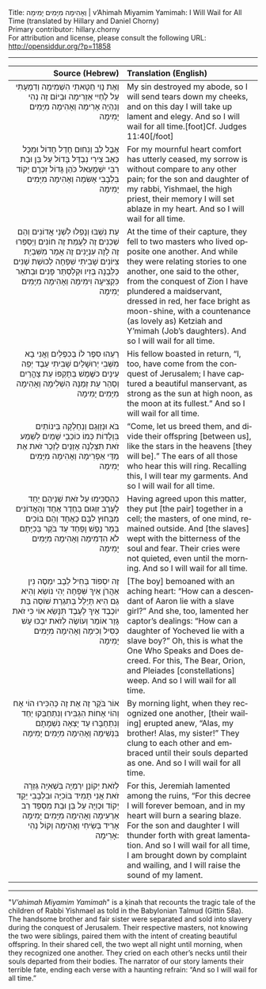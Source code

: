 <html>
<head></head>
<body>
Title: וְאָהִימָה מִיָּמִים יָמִימָה | v’Ahimah Miyamim Yamimah: I Will Wail for All Time (translated by Hillary and Daniel Chorny)<br />
Primary contributor: hillary.chorny<br />
For attribution and license, please consult the following URL: <a href="http://opensiddur.org/?p=11858">http://opensiddur.org/?p=11858</a>
<p />
<hr />

<table  class="copyright" style="margin-left: auto;margin-right: auto;" class="draggable">
<thead><tr><th id="x" style="text-align: right;">Source (Hebrew)</th><th style="text-align: left;">Translation (English)</th></tr></thead>
<tbody>
<tr><td style="vertical-align: top;" width="46%">
<div class="liturgy" lang="he" style="text-align: right;">
וְאֶת נָוִי חַטָּאתִי הִשְׁמִימָה 
וְדִמְעָתִי עַל לֶחְיִי אַזְרִימָה 
וּבְיוֹם זֶה נְהִי וְנִהְיָה אָרִימָה 
וְאָהִימָה מִיָּמִים יָמִימָה 
</span></div>
</td>
 
<td style="vertical-align:top;">
<div class="english" lang="en">
My sin destroyed my abode, 
so I will send tears down my cheeks, 
and on this day I will take up lament and elegy. 
And so I will wail for all time.[foot]Cf. Judges 11:40[/foot]
</div>
</td></tr>


<tr><td style="vertical-align: top;" width="46%">
<div class="liturgy" lang="he" style="text-align: right;">
אֶבֶל לֵב וְנִחוּם חָדַל חָדוֹל 
וּמִכָּל כְּאֵב צִירִי נִבְדַּל בָּדוֹל 
עַל בֵּן וּבַת רִבִּי יִשְׁמָעֵאל כֺּהֵן גָּדוֹל 
זִכְרָם יְקוֹד בִּלְבָבִי אָשִׂמָה 
וְאָהִימָה מִיָּמִים יָמִימָה 
</span></div>
</td>
 
<td style="vertical-align:top;">
<div class="english" lang="en">
For my mournful heart comfort has utterly ceased, 
my sorrow is without compare to any other pain; 
for the son and daughter of my rabbi, Yishmael, the high priest, 
their memory I will set ablaze in my heart. 
And so I will wail for all time.
</div>
</td></tr>


<tr><td style="vertical-align: top;" width="46%">
<div class="liturgy" lang="he" style="text-align: right;">
עֵת נִשְׁבּוּ וְנָפְלוּ לִשְׁנֵי אֲדוֹנִים 
וְהֵם שְׁכֵנִים זֶה לְעֻמַּת זֶה חוֹנִים 
וַיְסַפְּרוּ זֶה לָזֶה עִנְיָנִים 
זֶה אָמַר מִשִּׁבְיַת צִיּוֹנִים 
שָׁבִיתִי שִׁפְחָה לְכוּשַׁת שָׁנִים 
כַּלְּבָנָה בְּזִיו וּקְלַסְתֵּר פָּנִים 
וּבְתֺאַר כִּקְצִיעָה וִימִימָה 
וְאָהִימָה מִיָּמִים יָמִימָה 
</span></div>
</td>
 
<td style="vertical-align:top;">
<div class="english" lang="en">
At the time of their capture, 
they fell to two masters who lived opposite one another. 
And while they were relating stories to one another, 
one said to the other, from the conquest of Zion 
I have plundered a maidservant, dressed in red, 
her face bright as moon-shine, 
with a countenance (as lovely as) Ketziah and Y’mimah (Job’s daughters). 
And so I will wail for all time.
</div>
</td></tr>


<tr><td style="vertical-align: top;" width="46%">
<div class="liturgy" lang="he" style="text-align: right;">
רֵעֵהוּ סִפֶּר לוֹ בַּכִפְלַיִם 
וַאֲנִי בָא מִשְּׁבִי יְרוּשָׁלַיִם 
שָׁבִיתִי עַבֶד יְפֵה עֵינַיִם 
כּשֶּׁמֶשׁ בְּתָקְפּוֹ עֵת צָהֳרַיִם 
וְסַהַר עֵת זְמַנָּהּ הִשְׁלִימָה 
וְאָהִימָה מִיָּמִים יָמִימָה 
</span></div>
</td>
 
<td style="vertical-align:top;">
<div class="english" lang="en">
His fellow boasted in return, 
“I, too, have come from the conquest of Jerusalem; 
I have captured a beautiful manservant, 
as strong as the sun at high noon, 
as the moon at its fullest.”
And so I will wail for all time.
</div>
</td></tr>


<tr><td style="vertical-align: top;" width="46%">
<div class="liturgy" lang="he" style="text-align: right;">
בֺּא וּנְזַוְּגֵם וְנַחַלְקָה בֵּינוֹתַיִם בִּוְלָדוֹת 
כְּמוֹ כוֹכַבֵי שָׁמַיִם 
לְשֵׁמַע זֺאת תִּצַּלְנָה אָזְנַיִם לְזֵכֶר 
זֺאת אֶת מַדַּי אַפְרִימָה 
וְאָהִימָה מִיָּמִים יָמִימָה 
</span></div>
</td>
 
<td style="vertical-align:top;">
<div class="english" lang="en">
“Come, let us breed them, and divide their offspring [between us], 
like the stars in the heavens [they will be].” 
The ears of all those who hear this will ring. 
Recalling this, I will tear my garments.
And so I will wail for all time.
</div>
</td></tr>


<tr><td style="vertical-align: top;" width="46%">
<div class="liturgy" lang="he" style="text-align: right;">
כְּהִסְכִּימוּ עַל זֺאת שְׁנֵיהַם יַחַד 
לָעֶרֶב זִוְּגוּם בְּחֶדֶר אֶחָד 
וְהָאֲדוֹנִים מִבַּחוּץ לִבָּם כְּאֶחָד 
וְהֵם בּוֹכִים בְּמַר נֶפֶשׁ וָפַחַד 
עַד בֺּקֶר בְּכִיָּתָם לֹא הִדְמִימָה 
וְאָהִימָה מִיָּמִים יָמִימָה 
</span></div>
</td>
 
<td style="vertical-align:top;">
<div class="english" lang="en">
Having agreed upon this matter, 
they put [the pair] together in a cell; 
the masters, of one mind, remained outside. 
And [the slaves] wept with the bitterness of the soul and fear. 
Their cries were not quieted, even until the morning. 
And so I will wail for all time.
</div>
</td></tr>


<tr><td style="vertical-align: top;" width="46%">
<div class="liturgy" lang="he" style="text-align: right;">
זֶה יִסְפּוֹד בְּחִיל לֵבָב יִמְסֶה 
נִין אַהֲרֺן אֵיךְ שִּׁפְחָה יְהִי נוֹשֵׂא 
וְהִיא גַם הִיא תְּיַלֵל בְּתִגְרַת שׁוֹסֶה 
בַּת יוֹכֶבֶד אֵיךְ לְעֶבֶד תִּנָּשֵׂא 
אוֹי כִּי זֺאת גָּזַר אוֹמֵר וְעוֹשֶׂה 
לְזֺאת יִבְכּוּ עָשׁ כְּסִיל וְכִימָה 
וְאָהִימָה מִיָּמִים יָמִימָה 
</span></div>
</td>
 
<td style="vertical-align:top;">
<div class="english" lang="en">
[The boy] bemoaned with an aching heart: 
“How can a descendant of Aaron lie with a slave girl?”
 And she, too, lamented her captor’s dealings: 
“How can a daughter of Yocheved lie with a slave boy?”
Oh, this is what the One Who Speaks and Does decreed.
For this, The Bear, Orion, and Pleiades [constellations] weep.
And so I will wail for all time.
</div>
</td></tr>


<tr><td style="vertical-align: top;" width="46%">
<div class="liturgy" lang="he" style="text-align: right;">
אוֹר בֹּקֶר זֶה אֶת זֶה כְּהִכִּירוּ 
הוֹי אָח וְהוֹי אָחוֹת הִגְבִּירוּ 
וְנִתְחַבְּקוּ יַחַד וְנִתְחַבָּרוּ 
עַד יָצְאָה נִשְׁמָתָם בִּנְשִׁימָה 
וְאָהִימָה מִיָּמִים יָמִימָה 
</span></div>
</td>
 
<td style="vertical-align:top;">
<div class="english" lang="en">
By morning light, when they recognized one another, 
[their wailing] erupted anew, “Alas, my brother! Alas, my sister!” 
They clung to each other 
and embraced until their souls departed as one.
And so I will wail for all time.
</div>
</td></tr>


<tr><td style="vertical-align: top;" width="46%">
<div class="liturgy" lang="he" style="text-align: right;">
לְזֺאת יְקוֹנֵן יִרְמְיָה בִּשְׁאִיָּה 
גְּזֵרָה זֺאת אֲנִי תָּמִיד בּוֹכִיָּה 
וּבִלְבָבִי יֵקַד יְקוֹד וּכְוִיָּה 
עַל בֵּן וּבַת מִסְפֵּד רַב אַרְעִימָה 
וְאָהִימָה מִיָּמִים יָמִימָה 
אָרִיד בְּשִׂיחִי וְאָהִימָה 
וְקוֹל נְהִי אָרִימָה: 
</span></div>
</td>
 
<td style="vertical-align:top;">
<div class="english" lang="en">
For this, Jeremiah lamented among the ruins, 
“For this decree I will forever bemoan, 
and in my heart will burn a searing blaze. 
For the son and daughter I will thunder forth with great lamentation.
And so I will wail for all time, 
I am brought down by complaint and wailing, 
and I will raise the sound of my lament.
</div>
</td></tr>
</tbody></table>

<hr />

"<em>V’ahimah Miyamim Yamimah</em>" is a ḳinah that recounts the tragic tale of the children of Rabbi Yishmael as told in the Babylonian Talmud (Gittin 58a). The handsome brother and fair sister were separated and sold into slavery during the conquest of Jerusalem. Their respective masters, not knowing the two were siblings, paired them with the intent of creating beautiful offspring. In their shared cell, the two wept all night until morning, when they recognized one another. They cried on each other’s necks until their souls departed from their bodies. The narrator of our story laments their terrible fate, ending each verse with a haunting refrain: “And so I will wail for all time.”
</body>
</html>